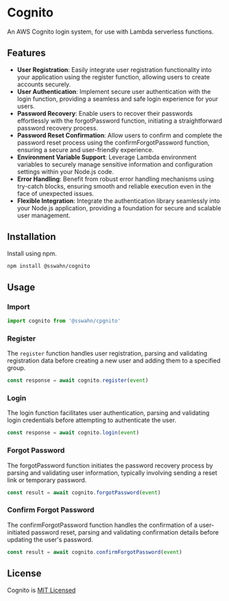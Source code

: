 # Cognito 

An AWS Cognito login system, for use with Lambda serverless functions.  

## Features
- **User Registration**: Easily integrate user registration functionality into your application using the register function, allowing users to create accounts securely.
- **User Authentication**: Implement secure user authentication with the login function, providing a seamless and safe login experience for your users.
- **Password Recovery**: Enable users to recover their passwords effortlessly with the forgotPassword function, initiating a straightforward password recovery process.
- **Password Reset Confirmation**: Allow users to confirm and complete the password reset process using the confirmForgotPassword function, ensuring a secure and user-friendly experience.
- **Environment Variable Support**: Leverage Lambda environment variables to securely manage sensitive information and configuration settings within your Node.js code.
- **Error Handling**: Benefit from robust error handling mechanisms using try-catch blocks, ensuring smooth and reliable execution even in the face of unexpected issues.
- **Flexible Integration**: Integrate the authentication library seamlessly into your Node.js application, providing a foundation for secure and scalable user management.


## Installation  
Install using npm.  
```bash
npm install @sswahn/cognito
```

## Usage  
### Import
```javascript
import cognito from '@sswahn/cpgnito'
```

### Register
The `register` function handles user registration, parsing and validating registration data before creating a new user and adding them to a specified group.
```javascript
const response = await cognito.register(event)
```  

### Login
The login function facilitates user authentication, parsing and validating login credentials before attempting to authenticate the user.  
```javascript
const response = await cognito.login(event)
```  

### Forgot Password
The forgotPassword function initiates the password recovery process by parsing and validating user information, typically involving sending a reset link or temporary password.  
```javascript
const result = await cognito.forgotPassword(event)
```

### Confirm Forgot Password
The confirmForgotPassword function handles the confirmation of a user-initiated password reset, parsing and validating confirmation details before updating the user's password.  
```javascript
const result = await cognito.confirmForgotPassword(event)
```

## License
Cognito is [MIT Licensed](https://github.com/sswahn/cognito/blob/main/LICENSE)
